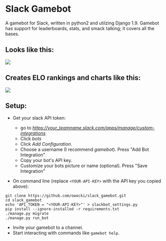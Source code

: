# Slack Gamebot

A gamebot for Slack, written in python2 and utilzing Django
1.9. Gamebot has support for leaderboards, stats, and smack talking;
it covers all the bases.

## Looks like this:

<img src='https://github.com/owocki/slack_gamebot/raw/master/examples/howto.gif' />

## Creates ELO rankings and charts like this:

<img src='http://bits.owocki.com/102w2P0J231M/Image%202016-03-30%20at%2010.13.30%20AM.png' />


## Setup:

- Get your slack API token:

    * go to *https://your_teamname.slack.com/apps/manage/custom-integrations*
    * Click *bots*
    * Click *Add Configuration*.
    * Choose a username (I recommend *gamebot*).  Press "Add Bot Integration" 
    * Copy your bot's API key.
    * Customize your bots picture or name (optional). Press "Save Integration"

- On command line (replace `<YOUR-API-KEY>` with the API key you copied above):

```
git clone https://github.com/owocki/slack_gamebot.git
cd slack_gamebot
echo 'API_TOKEN = "<YOUR-API-KEY>"' > slackbot_settings.py
pip install --ignore-installed -r requirements.txt
./manage.py migrate
./manage.py run_bot
```
- Invite your gamebot to a channel.
- Start interacting with commands like `gamebot help`.


<!-- Google Analytics --> 
<img src='https://ga-beacon.appspot.com/UA-1014419-15/owocki/slack_gamebot' style='width:1px; height:1px;' >

